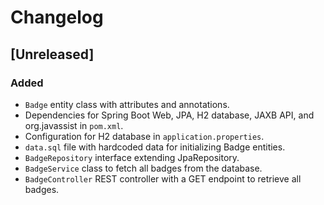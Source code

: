 # Changelog

## [Unreleased]

### Added
- `Badge` entity class with attributes and annotations.
- Dependencies for Spring Boot Web, JPA, H2 database, JAXB API, and org.javassist in `pom.xml`.
- Configuration for H2 database in `application.properties`.
- `data.sql` file with hardcoded data for initializing Badge entities.
- `BadgeRepository` interface extending JpaRepository.
- `BadgeService` class to fetch all badges from the database.
- `BadgeController` REST controller with a GET endpoint to retrieve all badges.
